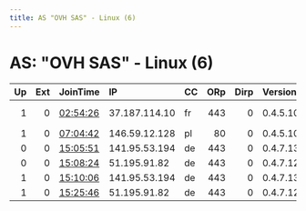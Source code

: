 ```yaml
---
title: AS "OVH SAS" - Linux (6)
---
```


# AS: "OVH SAS" - Linux (6)

|   Up |   Ext | JoinTime                                                                                              | IP            | CC   |   ORp |   Dirp | Version   | Contact                      | Nickname     |   eFamMembers |
|-----:|------:|:------------------------------------------------------------------------------------------------------|:--------------|:-----|------:|-------:|:----------|:-----------------------------|:-------------|--------------:|
|    1 |     0 | [02:54:26](https://nusenu.github.io/OrNetStats/w/relay/F2978724562A109A37D3BE64838137A7EB9A1DFF.html) | 37.187.114.10 | fr   |   443 |      0 | 0.4.5.10  | zergflag &lt;zergflag@proton | zergfilmfrtr |             2 |
|    1 |     0 | [07:04:42](https://nusenu.github.io/OrNetStats/w/relay/2FAFAEF9C9A0B026FCDF0DCDE3C052E434C07581.html) | 146.59.12.128 | pl   |    80 |      0 | 0.4.5.10  | None                         | Sakartvelo   |             1 |
|    0 |     0 | [15:05:51](https://nusenu.github.io/OrNetStats/w/relay/DFB0796F53974FAEE6513A384B576E1D808B07E7.html) | 141.95.53.194 | de   |   443 |      0 | 0.4.7.13  | None                         | freedman     |             1 |
|    0 |     0 | [15:08:24](https://nusenu.github.io/OrNetStats/w/relay/F82A76BCC92F9F5AB78D100E8D290269B3444CFF.html) | 51.195.91.82  | de   |   443 |      0 | 0.4.7.12  | None                         | trackmenot   |             1 |
|    1 |     0 | [15:10:06](https://nusenu.github.io/OrNetStats/w/relay/5F7746C7433387DAA1D3176A2B412690C7DB3837.html) | 141.95.53.194 | de   |   443 |      0 | 0.4.7.13  | None                         | freedman     |             1 |
|    1 |     0 | [15:25:46](https://nusenu.github.io/OrNetStats/w/relay/ECFFCE5990743676ABE5524783E8D2697EFCC855.html) | 51.195.91.82  | de   |   443 |      0 | 0.4.7.12  | None                         | trackmenot   |             1 |
